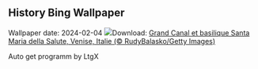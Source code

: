 ## History Bing Wallpaper
Wallpaper date: 2024-02-04
![](https://www.bing.com/th?id=OHR.VeniceCarnival_FR-CA0730943372_UHD.jpg&w=1000)Download: [Grand Canal et basilique Santa Maria della Salute, Venise, Italie (© RudyBalasko/Getty Images)](https://www.bing.com/th?id=OHR.VeniceCarnival_FR-CA0730943372_UHD.jpg)

Auto get programm by LtgX
